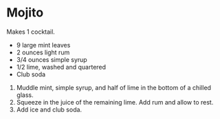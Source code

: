 # Mojito

Makes 1 cocktail.

- 9 large mint leaves
- 2 ounces light rum
- 3/4 ounces simple syrup
- 1/2 lime, washed and quartered
- Club soda

1. Muddle mint, simple syrup, and half of lime in the bottom of a chilled glass.
2. Squeeze in the juice of the remaining lime. Add rum and allow to rest.
3. Add ice and club soda.
